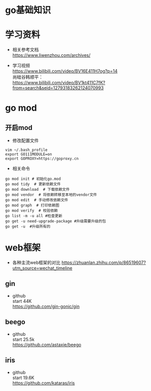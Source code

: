 # go基础知识

# 学习资料
- 相关参考文档  
https://www.liwenzhou.com/archives/

- 学习视频  
https://www.bilibili.com/video/BV16E411H7og?p=14  
尚硅谷韩顺平：  
https://www.bilibili.com/video/BV1kt411C7fK?from=search&seid=12793183262124070993  



# go mod
## 开启mod  
- 修改配置文件  
```  
vim ~/.bash_profile
export GO111MODULE=on
export GOPROXY=https://goproxy.cn
```
- 相关命令  
```
go mod init # 初始化go.mod  
go mod tidy  # 更新依赖文件  
go mod download  # 下载依赖文件  
go mod vendor  # 将依赖转移至本地的vendor文件  
go mod edit  # 手动修改依赖文件  
go mod graph  # 打印依赖图  
go mod verify  # 校验依赖  
go list -m -u all #检查更新
go get -u need-upgrade-package #升级需要升级的包
go get -u  #升级所有的
```


# web框架
- 各种主流web框架的对比  https://zhuanlan.zhihu.com/p/86519607?utm_source=wechat_timeline

## gin
- github  
start 44K  
https://github.com/gin-gonic/gin   

## beego
- github  
start 25.5k  
https://github.com/astaxie/beego  

## iris  
- github  
start 19.6K  
https://github.com/kataras/iris  




